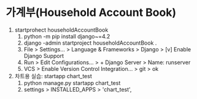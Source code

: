 # 가계부(Household Account Book)
1. startprohect householdAccountBook
   1. python -m pip install django~=4.2
   2. django -admin startproject householdAccountBook .
   3. File > Settings... > Language & Frameworks > Django > [v] Enable Django Support
   4. Run > Edit Configurations... > + Django Server > Name: runserver
   5. VCS > Enable Version Control Integration... > git > ok 
2. 차트용 실습: startapp chart_test
   1. python manage.py startapp chart_test
   2. settings > INSTALLED_APPS > 'chart_test', 